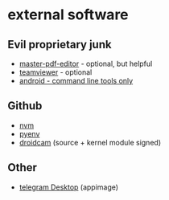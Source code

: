 # external software
## Evil proprietary junk

- [master-pdf-editor](https://code-industry.net/free-pdf-editor/) - optional, but helpful
- [teamviewer](https://www.teamviewer.com/en/download/linux/) - optional
- [android - command line tools only](https://developer.android.com/studio#downloads)

## Github

- [nvm](https://github.com/nvm-sh/nvm)
- [pyenv](https://github.com/pyenv/pyenv)
- [droidcam](https://www.dev47apps.com/droidcam/linux/) (source + kernel module signed)

## Other

- [telegram Desktop](https://desktop.telegram.org/) (appimage)
